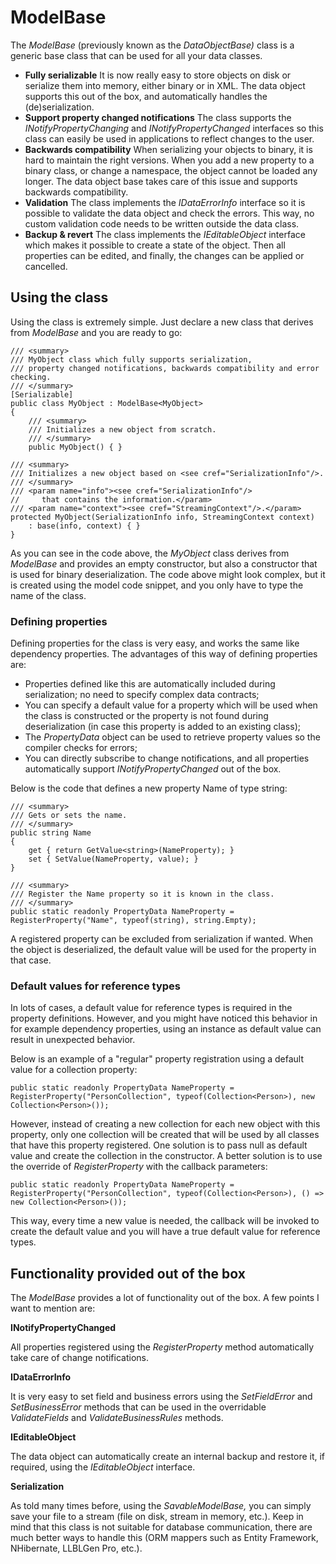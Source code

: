 # ModelBase

The *ModelBase* (previously known as the *DataObjectBase)* class is a generic base class that can be used for all your data classes.

-   **Fully serializable**
    It is now really easy to store objects on disk or serialize them into memory, either binary or in XML. The data object supports this out of the box, and automatically handles the (de)serialization.
-   **Support property changed notifications**
    The class supports the *INotifyPropertyChanging* and *INotifyPropertyChanged* interfaces so this class can easily be used in applications to reflect changes to the user.
-   **Backwards compatibility**
    When serializing your objects to binary, it is hard to maintain the right versions. When you add a new property to a binary class, or change a namespace, the object cannot be loaded any longer. The data object base takes care of this issue and supports backwards compatibility.
-   **Validation**
    The class implements the *IDataErrorInfo* interface so it is possible to validate the data object and check the errors. This way, no custom validation code needs to be written outside the data class.
-   **Backup & revert**
    The class implements the *IEditableObject* interface which makes it possible to create a state of the object. Then all properties can be edited, and finally, the changes can be applied or cancelled.

## Using the class

Using the class is extremely simple. Just declare a new class that derives from *ModelBase* and you are ready to go:

```
/// <summary>
/// MyObject class which fully supports serialization,
/// property changed notifications, backwards compatibility and error checking.
/// </summary>
[Serializable]
public class MyObject : ModelBase<MyObject>
{
    /// <summary>
    /// Initializes a new object from scratch.
    /// </summary>
    public MyObject() { }

/// <summary>
/// Initializes a new object based on <see cref="SerializationInfo"/>.
/// </summary>
/// <param name="info"><see cref="SerializationInfo"/>
//     that contains the information.</param>
/// <param name="context"><see cref="StreamingContext"/>.</param>
protected MyObject(SerializationInfo info, StreamingContext context)
    : base(info, context) { }
}
```

As you can see in the code above, the *MyObject* class derives from *ModelBase* and provides an empty constructor, but also a constructor that is used for binary deserialization. The code above might look complex, but it is created using the model code snippet, and you only have to type the name of the class.

### Defining properties

Defining properties for the class is very easy, and works the same like dependency properties. The advantages of this way of defining properties are:

-   Properties defined like this are automatically included during serialization; no need to specify complex data contracts;
-   You can specify a default value for a property which will be used when the class is constructed or the property is not found during deserialization (in case this property is added to an existing class);
-   The *PropertyData* object can be used to retrieve property values so the compiler checks for errors;
-   You can directly subscribe to change notifications, and all properties automatically support *INotifyPropertyChanged* out of the box.

Below is the code that defines a new property Name of type string:

```
/// <summary>
/// Gets or sets the name.
/// </summary>
public string Name
{
    get { return GetValue<string>(NameProperty); }
    set { SetValue(NameProperty, value); }
}

/// <summary>
/// Register the Name property so it is known in the class.
/// </summary>
public static readonly PropertyData NameProperty = RegisterProperty("Name", typeof(string), string.Empty);
```

A registered property can be excluded from serialization if wanted. When the object is deserialized, the default value will be used for the property in that case.

### Default values for reference types

In lots of cases, a default value for reference types is required in the property definitions. However, and you might have noticed this behavior in for example dependency properties, using an instance as default value can result in unexpected behavior.

Below is an example of a "regular" property registration using a default value for a collection property:

```
public static readonly PropertyData NameProperty = RegisterProperty("PersonCollection", typeof(Collection<Person>), new Collection<Person>());
```

However, instead of creating a new collection for each new object with this property, only one collection will be created that will be used by all classes that have this property registered. One solution is to pass null as default value and create the collection in the constructor. A better solution is to use the override of *RegisterProperty* with the callback parameters:

```
public static readonly PropertyData NameProperty = RegisterProperty("PersonCollection", typeof(Collection<Person>), () => new Collection<Person>());
```

This way, every time a new value is needed, the callback will be invoked to create the default value and you will have a true default value for reference types.

## Functionality provided out of the box

The *ModelBase* provides a lot of functionality out of the box. A few points I want to mention are:

**INotifyPropertyChanged**

All properties registered using the *RegisterProperty* method automatically take care of change notifications.

**IDataErrorInfo**

It is very easy to set field and business errors using the *SetFieldError* and *SetBusinessError* methods that can be used in the overridable *ValidateFields* and *ValidateBusinessRules* methods.

**IEditableObject**

The data object can automatically create an internal backup and restore it, if required, using the *IEditableObject* interface.

**Serialization**

As told many times before, using the *SavableModelBase,* you can simply save your file to a stream (file on disk, stream in memory, etc.).
Keep in mind that this class is not suitable for database communication, there are much better ways to handle this (ORM mappers such as Entity Framework, NHibernate, LLBLGen Pro, etc.).

